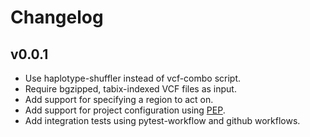 Changelog
==========

<!--
Newest changes should be on top.

This document is user facing. Please word the changes in such a way
that users understand how the changes affect the new version.
-->

v0.0.1
---------------------------
+ Use haplotype-shuffler instead of vcf-combo script.
+ Require bgzipped, tabix-indexed VCF files as input.
+ Add support for specifying a region to act on.
+ Add support for project configuration using
[PEP](http://pep.databio.org/en/latest/).
+ Add integration tests using pytest-workflow and github workflows.
